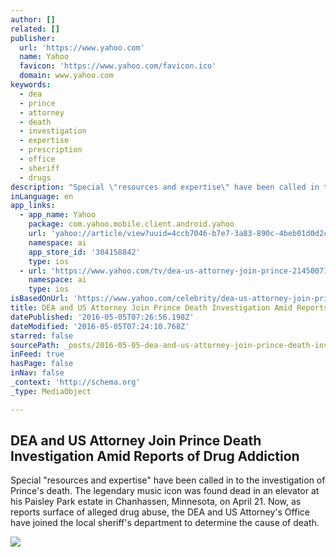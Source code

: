 ```yaml
---
author: []
related: []
publisher:
  url: 'https://www.yahoo.com'
  name: Yahoo
  favicon: 'https://www.yahoo.com/favicon.ico'
  domain: www.yahoo.com
keywords:
  - dea
  - prince
  - attorney
  - death
  - investigation
  - expertise
  - prescription
  - office
  - sheriff
  - drugs
description: "Special \"resources and expertise\" have been called in to the investigation of Prince's death. The legendary music icon was found dead in an elevator at his Paisley Park estate in Chanhassen, Minnesota, on April 21. Now, as reports surface of alleged drug abuse, the DEA and US Attorney's Office have joined the local sheriff's department to determine the cause of death."
inLanguage: en
app_links:
  - app_name: Yahoo
    package: com.yahoo.mobile.client.android.yahoo
    url: 'yahoo://article/view?uuid=4ccb7046-b7e7-3a83-890c-4beb01d0d2c5&src=web'
    namespace: ai
    app_store_id: '304158842'
    type: ios
  - url: 'https://www.yahoo.com/tv/dea-us-attorney-join-prince-214500715.html'
    namespace: ai
    type: ios
isBasedOnUrl: 'https://www.yahoo.com/celebrity/dea-us-attorney-join-prince-214500715.html'
title: DEA and US Attorney Join Prince Death Investigation Amid Reports of Drug Addiction
datePublished: '2016-05-05T07:26:56.198Z'
dateModified: '2016-05-05T07:24:10.768Z'
starred: false
sourcePath: _posts/2016-05-05-dea-and-us-attorney-join-prince-death-investigation-amid-rep.md
inFeed: true
hasPage: false
inNav: false
_context: 'http://schema.org'
_type: MediaObject

---
```

<article style=""><h1>DEA and US Attorney Join Prince Death Investigation Amid Reports of Drug Addiction</h1><p>Special "resources and expertise" have been called in to the investigation of Prince's death. The legendary music icon was found dead in an elevator at his Paisley Park estate in Chanhassen, Minnesota, on April 21. Now, as reports surface of alleged drug abuse, the DEA and US Attorney's Office have joined the local sheriff's department to determine the cause of death.</p><img src="https://s.yimg.com/uu/api/res/1.2/zgYsmRfJX0cLSNZ1QgRObg--/aD0zNjA7dz02NDA7c209MTthcHBpZD15dGFjaHlvbg--/http://media.zenfs.com/en-US/homerun/etonline.tv/336566897c090d1f811197bf1972b1d9" /></article>